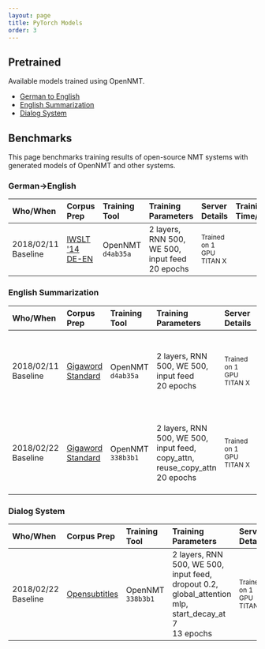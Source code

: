 ```yaml
---
layout: page
title: PyTorch Models
order: 3
---
```


## Pretrained


Available models trained using OpenNMT.

* [German to English](http://lstm.seas.harvard.edu/latex/opennmt-py-models/translate/de-en/baseline-brnn2.s131_acc_62.71_ppl_7.74_e20.pt)
* [English Summarization](http://lstm.seas.harvard.edu/latex/opennmt-py-models/summary/model-copy_acc_51.78_ppl_11.71_e20.pt)
* [Dialog System](http://lstm.seas.harvard.edu/latex/opennmt-py-models/dialog/model_acc_39.74_ppl_26.63_e13.pt)

## Benchmarks

This page benchmarks training results of open-source NMT systems with generated models of OpenNMT and other systems.

### German->English

| Who/When      | Corpus Prep     | Training Tool | Training Parameters | Server Details | Training Time/Memory | Translation Parameters | Scores | Model |
|:------------- |:--------------- |:-------------|:-------------------|:---------------|:-------------|:------------|:------|:-----|
| 2018/02/11<br>Baseline | [IWSLT '14 DE-EN](https://github.com/facebookresearch/fairseq-py/blob/master/data/prepare-iwslt14.sh) | OpenNMT `d4ab35a` | 2 layers, RNN 500, WE 500, input feed<br>20 epochs | <small>Trained on 1 GPU TITAN X  |  | | BLEU Score: 30.33 | 203MB [here](http://lstm.seas.harvard.edu/latex/opennmt-py-models/translate/de-en/baseline-brnn2.s131_acc_62.71_ppl_7.74_e20.pt) |

### English Summarization

| Who/When      | Corpus Prep     | Training Tool | Training Parameters | Server Details | Training Time/Memory | Translation Parameters | Scores | Model |
|:------------- |:--------------- |:-------------|:-------------------|:---------------|:-------------|:------------|:------|:-----|
| 2018/02/11<br>Baseline | [Gigaword Standard](https://github.com/harvardnlp/sent-summary) | OpenNMT `d4ab35a` | 2 layers, RNN 500, WE 500, input feed<br>20 epochs | <small>Trained on 1 GPU TITAN X  |  | | Gigaword F-Score R1: 33.60 R2: 16.29 RL: 31.45  | 331MB [here](http://lstm.seas.harvard.edu/latex/opennmt-py-models/summary/model_acc_51.33_ppl_12.74_e20.pt) |
| 2018/02/22<br>Baseline | [Gigaword Standard](https://github.com/harvardnlp/sent-summary) | OpenNMT `338b3b1` | 2 layers, RNN 500, WE 500, input feed, copy_attn, reuse_copy_attn<br>20 epochs | <small>Trained on 1 GPU TITAN X  |  | replace_unk | Gigaword F-Score R1: 35.51 R2: 17.35 RL: 33.17  | 331MB [here](http://lstm.seas.harvard.edu/latex/opennmt-py-models/summary/model-copy_acc_51.78_ppl_11.71_e20.pt) |

### Dialog System

| Who/When      | Corpus Prep     | Training Tool | Training Parameters | Server Details | Training Time/Memory | Translation Parameters | Scores | Model |
|:------------- |:--------------- |:-------------|:-------------------|:---------------|:-------------|:------------|:------|:-----|
| 2018/02/22<br>Baseline | [Opensubtitles](http://opus.lingfil.uu.se/download.php?f=OpenSubtitles/en.tar.gz) | OpenNMT `338b3b1` | 2 layers, RNN 500, WE 500, input feed, dropout 0.2, global_attention mlp, start_decay_at 7<br>13 epochs | <small>Trained on 1 GPU TITAN X  |  | | TBD  | 355MB [here](http://lstm.seas.harvard.edu/latex/opennmt-py-models/dialog/model_acc_39.74_ppl_26.63_e13.pt) |
